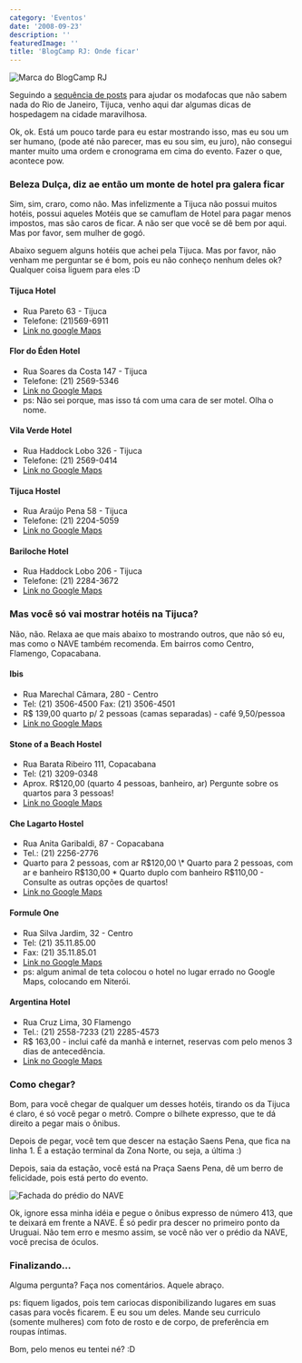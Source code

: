 ```yaml
---
category: 'Eventos'
date: '2008-09-23'
description: ''
featuredImage: ''
title: 'BlogCamp RJ: Onde ficar'
---
```


![Marca do BlogCamp RJ](/assets/images/posts/marca-blogcamp-rj.jpg)

Seguindo a [sequência de posts](/blogcamp-rj-oficinas-e-novidades.html) para ajudar os modafocas que não sabem nada do Rio de Janeiro, Tijuca, venho aqui dar algumas dicas de hospedagem na cidade maravilhosa.

Ok, ok. Está um pouco tarde para eu estar mostrando isso, mas eu sou um ser humano, (pode até não parecer, mas eu sou sim, eu juro), não consegui manter muito uma ordem e cronograma em cima do evento. Fazer o que, acontece pow.

### Beleza Dulça, diz ae então um monte de hotel pra galera ficar

Sim, sim, craro, como não. Mas infelizmente a Tijuca não possui muitos hotéis, possui aqueles Motéis que se camuflam de Hotel para pagar menos impostos, mas são caros de ficar. A não ser que você se dê bem por aqui. Mas por favor, sem mulher de gogó.

Abaixo seguem alguns hotéis que achei pela Tijuca. Mas por favor, não venham me perguntar se é bom, pois eu não conheço nenhum deles ok? Qualquer coisa liguem para eles :D

#### Tijuca Hotel

- Rua Pareto 63 - Tijuca
- Telefone: (21)569-6911
- [Link no google Maps](http://maps.google.com/maps?f=q&hl=en&geocode=&q=R+Pareto+63+rio+de+janeiro&sll=37.0625,-95.677068&sspn=56.331468,107.226563&ie=UTF8&t=h&z=17&iwloc=addr)

#### Flor do Éden Hotel

- Rua Soares da Costa 147 - Tijuca
- Telefone: (21) 2569-5346
- [Link no Google Maps](http://maps.google.com/maps?f=q&hl=en&geocode=&q=R+Soares+da+Costa+147+rio+de+janeiro&sll=-22.923237,-43.230331&sspn=0.008103,0.013089&ie=UTF8&ll=-22.925206,-43.230869&spn=0.008103,0.013089&t=h&z=17&iwloc=addr)
- ps: Não sei porque, mas isso tá com uma cara de ser motel. Olha o nome.

#### Vila Verde Hotel

- Rua Haddock Lobo 326 - Tijuca
- Telefone: (21) 2569-0414
- [Link no Google Maps](http://maps.google.com/maps?f=q&hl=en&geocode=&q=Haddock+Lobo+326+rio+de+janeiro&sll=37.0625,-95.677068&sspn=35.957999,93.164063&ie=UTF8&ll=-22.919939,-43.216546&spn=0.010218,0.022745&t=h&z=16&iwloc=r0)

#### Tijuca Hostel

- Rua Araújo Pena 58 - Tijuca
- Telefone: (21) 2204-5059
- [Link no Google Maps](http://maps.google.com/maps?f=q&hl=en&geocode=&q=Rua+Ara%C3%BAjo+Pena+58+rio+de+janeiro&sll=-22.919939,-43.216546&sspn=0.010218,0.022745&ie=UTF8&ll=-22.922251,-43.219507&spn=0.010218,0.022745&t=h&z=16&iwloc=r0)

#### Bariloche Hotel

- Rua Haddock Lobo 206 - Tijuca
- Telefone: (21) 2284-3672
- [Link no Google Maps](http://maps.google.com/maps?f=q&hl=en&geocode=&q=Haddock+Lobo+206+rio+de+janeiro&sll=-22.922251,-43.219507&sspn=0.010218,0.022745&ie=UTF8&ll=-22.917567,-43.219056&spn=0.010218,0.022745&t=h&z=16&iwloc=r0)

### Mas você só vai mostrar hotéis na Tijuca?

Não, não. Relaxa ae que mais abaixo to mostrando outros, que não só eu, mas como o NAVE também recomenda. Em bairros como Centro, Flamengo, Copacabana.

#### Ibis

- Rua Marechal Câmara, 280 - Centro
- Tel: (21) 3506-4500 Fax: (21) 3506-4501
- R\$ 139,00 quarto p/ 2 pessoas (camas separadas) - café 9,50/pessoa
- [Link no Google Maps](http://maps.google.com/maps?f=q&hl=en&geocode=&q=Marechal+C%C3%A2mara,+280+-+Centro+rio+de+janeiro&sll=-22.917567,-43.219056&sspn=0.010218,0.022745&ie=UTF8&ll=-22.906716,-43.169811&spn=0.010219,0.022745&t=h&z=16&iwloc=r0)

#### Stone of a Beach Hostel

- Rua Barata Ribeiro 111, Copacabana
- Tel: (21) 3209-0348
- Aprox. R\$120,00 (quarto 4 pessoas, banheiro, ar) Pergunte sobre os quartos para 3 pessoas!
- [Link no Google Maps](http://maps.google.com/maps?f=q&hl=en&geocode=&q=Barata+Ribeiro+111,+Copacabana+rio+de+janeiro&sll=-22.906716,-43.169811&sspn=0.010219,0.022745&ie=UTF8&ll=-22.962325,-43.178029&spn=0.010215,0.022745&t=h&z=16&iwloc=r2)

#### Che Lagarto Hostel

- Rua Anita Garibaldi, 87 - Copacabana
- Tel.: (21) 2256-2776
- Quarto para 2 pessoas, com ar R$120,00 \* Quarto para 2 pessoas, com ar e banheiro R$130,00 \* Quarto duplo com banheiro R\$110,00 - Consulte as outras opções de quartos!
- [Link no Google Maps](http://maps.google.com/maps?f=q&hl=en&geocode=&q=Anita+Garibaldi+%2387+-+Copacabana+rio+de+janeiro&sll=-22.962325,-43.178029&sspn=0.010215,0.022745&ie=UTF8&ll=-22.963432,-43.181849&spn=0.010214,0.022745&t=h&z=16&iwloc=r0)

#### Formule One

- Rua Silva Jardim, 32 - Centro
- Tel: (21) 35.11.85.00
- Fax: (21) 35.11.85.01
- [Link no Google Maps](http://maps.google.com/maps?f=q&hl=en&geocode=&q=Silva+Jardim+32+Centro+Rio+de+Janeiro&sll=-22.906815,-43.181677&sspn=0.010219,0.022745&ie=UTF8&ll=-22.907744,-43.181677&spn=0.010219,0.022745&t=h&z=16&iwloc=cent)
- ps: algum animal de teta colocou o hotel no lugar errado no Google Maps, colocando em Niterói.

#### Argentina Hotel

- Rua Cruz Lima, 30 Flamengo
- Tel.: (21) 2558-7233 (21) 2285-4573
- R\$ 163,00 - inclui café da manhã e internet, reservas com pelo menos 3 dias de antecedência.
- [Link no Google Maps](http://maps.google.com/maps?f=q&hl=en&geocode=&q=Rua+Cruz+Lima,+30+Flamengo+Rio+de+Janeiro&sll=-22.907744,-43.181677&sspn=0.010219,0.022745&ie=UTF8&ll=-22.936104,-43.175583&spn=0.010217,0.022745&t=h&z=16&iwloc=r0)

### Como chegar?

Bom, para você chegar de qualquer um desses hotéis, tirando os da Tijuca é claro, é só você pegar o metrô. Compre o bilhete expresso, que te dá direito a pegar mais o ônibus.

Depois de pegar, você tem que descer na estação Saens Pena, que fica na linha 1. É a estação terminal da Zona Norte, ou seja, a última :)

Depois, saia da estação, você está na Praça Saens Pena, dê um berro de felicidade, pois está perto do evento.

![Fachada do prédio do NAVE](/assets/images/posts/nave-fachada.jpg)

Ok, ignore essa minha idéia e pegue o ônibus expresso de número 413, que te deixará em frente a NAVE. É só pedir pra descer no primeiro ponto da Uruguai. Não tem erro e mesmo assim, se você não ver o prédio da NAVE, você precisa de óculos.

### Finalizando...

Alguma pergunta? Faça nos comentários. Aquele abraço.

ps: fiquem ligados, pois tem cariocas disponibilizando lugares em suas casas para vocês ficarem. E eu sou um deles. Mande seu curriculo (somente mulheres) com foto de rosto e de corpo, de preferência em roupas íntimas.

Bom, pelo menos eu tentei né? :D
